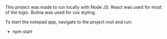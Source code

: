 This project was made to run locally with Node JS.
React was used for most of the logic.
Bulma was used for css styling.

To start the notepad app, navigate to the project root and run:
- npm start
